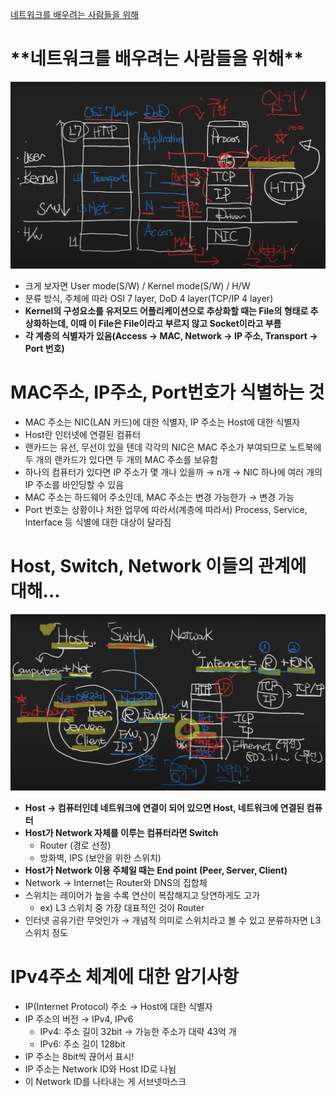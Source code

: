 [네트워크를 배우려는 사람들을 위해](https://www.youtube.com/watch?v=k1gyh9BlOT8&list=PLXvgR_grOs1BFH-TuqFsfHqbh-gpMbFoy&index=2)

# \***\*네트워크를 배우려는 사람들을 위해\*\***

![스크린샷 2024-01-12 오전 7.22.42.png](../assets/5f1b50ea60c8.png)

- 크게 보자면 User mode(S/W) / Kernel mode(S/W) / H/W
- 분류 방식, 주체에 따라 OSI 7 layer, DoD 4 layer(TCP/IP 4 layer)
- **Kernel의 구성요소를 유저모드 어플리케이션으로 추상화할 때는 File의 형태로 추상화하는데, 이때 이 File은 File이라고 부르지 않고 Socket이라고 부름**
- **각 계층의 식별자가 있음(Access → MAC, Network → IP 주소, Transport → Port 번호)**

# MAC주소, IP주소, Port번호가 식별하는 것

- MAC 주소는 NIC(LAN 카드)에 대한 식별자, IP 주소는 Host에 대한 식별자
- Host란 인터넷에 연결된 컴퓨터
- 랜카드는 유선, 무선이 있을 텐데 각각의 NIC은 MAC 주소가 부여되므로 노트북에 두 개의 랜카드가 있다면 두 개의 MAC 주소를 보유함
- 하나의 컴퓨터가 있다면 IP 주소가 몇 개나 있을까 → n개 → NIC 하나에 여러 개의 IP 주소를 바인딩할 수 있음
- MAC 주소는 하드웨어 주소인데, MAC 주소는 변경 가능한가 → 변경 가능
- Port 번호는 상황이나 처한 업무에 따라서(계층에 따라서) Process, Service, Interface 등 식별에 대한 대상이 달라짐

# Host, Switch, Network 이들의 관계에 대해…

![Untitled](../assets/711de49a1f7f.png)

- **Host → 컴퓨터인데 네트워크에 연결이 되어 있으면 Host, 네트워크에 연결된 컴퓨터**
- **Host가 Network 자체를 이루는 컴퓨터라면 Switch**
  - Router (경로 선정)
  - 방화벽, IPS (보안을 위한 스위치)
- **Host가 Network 이용 주체일 때는 End point (Peer, Server, Client)**
- Network → Internet는 Router와 DNS의 집합체
- 스위치는 레이어가 높을 수록 연산이 복잡해지고 당연하게도 고가
  - ex) L3 스위치 중 가장 대표적인 것이 Router
- 인터넷 공유기란 무엇인가 → 개념적 의미로 스위치라고 볼 수 있고 분류하자면 L3 스위치 정도

# IPv4주소 체계에 대한 암기사항

- IP(Internet Protocol) 주소 → Host에 대한 식별자
- IP 주소의 버전 → IPv4, IPv6
  - IPv4: 주소 길이 32bit → 가능한 주소가 대략 43억 개
  - IPv6: 주소 길이 128bit
- IP 주소는 8bit씩 끊어서 표시!
- IP 주소는 Network ID와 Host ID로 나뉨
- 이 Network ID를 나타내는 게 서브넷마스크
